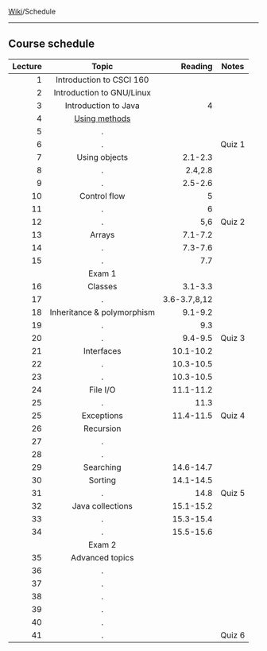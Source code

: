 [Wiki]()/Schedule
___

## Course schedule
| Lecture |            Topic           |     Reading  | Notes  |
| -------:|:--------------------------:| ------------:| ------ |
|       1 | Introduction to CSCI 160   |              |        |
|       2 | Introduction to GNU/Linux  |              |        |
|       3 | Introduction to Java       |            4 |        |
|       4 | [Using methods]            |              |        |
|       5 | .                          |              |        |
|       6 | .                          |              | Quiz 1 |
|       7 | Using objects              |      2.1-2.3 |        |
|       8 | .                          |      2.4,2.8 |        |
|       9 | .                          |      2.5-2.6 |        |
|      10 | Control flow               |            5 |        |
|      11 | .                          |            6 |        |
|      12 | .                          |          5,6 | Quiz 2 |
|      13 | Arrays                     |      7.1-7.2 |        |
|      14 | .                          |      7.3-7.6 |        |
|      15 | .                          |          7.7 |        |
|         | Exam 1                     |              |        |
|      16 | Classes                    |      3.1-3.3 |        |
|      17 | .                          | 3.6-3.7,8,12 |        |
|      18 | Inheritance & polymorphism |      9.1-9.2 |        |
|      19 | .                          |          9.3 |        |
|      20 | .                          |      9.4-9.5 | Quiz 3 |
|      21 | Interfaces                 |    10.1-10.2 |        |
|      22 | .                          |    10.3-10.5 |        |
|      23 | .                          |    10.3-10.5 |        |
|      24 | File I/O                   |    11.1-11.2 |        |
|      25 | .                          |         11.3 |        |
|      25 | Exceptions                 |    11.4-11.5 | Quiz 4 |
|      26 | Recursion                  |              |        |
|      27 | .                          |              |        |
|      28 | .                          |              |        |
|      29 | Searching                  |    14.6-14.7 |        |
|      30 | Sorting                    |    14.1-14.5 |        |
|      31 | .                          |         14.8 | Quiz 5 |
|      32 | Java collections           |    15.1-15.2 |        |
|      33 | .                          |    15.3-15.4 |        |
|      34 | .                          |    15.5-15.6 |        |
|         | Exam 2                     |              |        |
|      35 | Advanced topics            |              |        |
|      36 | .                          |              |        |
|      37 | .                          |              |        |
|      38 | .                          |              |        |
|      39 | .                          |              |        |
|      40 | .                          |              |        |
|      41 | .                          |              | Quiz 6 |

[Using methods]: modules/00%20introduction
